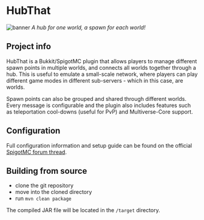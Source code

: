 # HubThat

![banner](https://i.ibb.co/KNyJTMq/hubthat-new-banner.png)
*A hub for one world, a spawn for each world!*

## Project info

HubThat is a Bukkit/SpigotMC plugin that allows players to manage
different spawn points in multiple worlds, and connects all
worlds together through a hub. This is useful to emulate a
small-scale network, where players can play different game modes
in different sub-servers - which in this case, are worlds.  
  
Spawn points can also be grouped and shared through different
worlds. Every message is configurable and the plugin also
includes features such as teleportation cool-downs (useful for
PvP) and Multiverse-Core support.  
  
## Configuration

Full configuration information and setup guide can be found
on the official [SpigotMC forum thread](https://www.spigotmc.org/resources/hubthat.1166/).

## Building from source

- clone the git repository
- move into the cloned directory
- run `mvn clean package`

The compiled JAR file will be located in the `/target` directory.